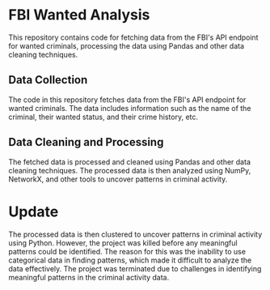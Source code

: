 # FBI Wanted Analysis
This repository contains code for fetching data from the FBI's API endpoint for wanted criminals, processing the data using Pandas and other data cleaning techniques.

## Data Collection
The code in this repository fetches data from the FBI's API endpoint for wanted criminals. The data includes information such as the name of the criminal, their wanted status, and their crime history, etc.

## Data Cleaning and Processing
The fetched data is processed and cleaned using Pandas and other data cleaning techniques. The processed data is then analyzed using NumPy, NetworkX, and other tools to uncover patterns in criminal activity.

# Update
The processed data is then clustered to uncover patterns in criminal activity using Python. However, the project was killed before any meaningful patterns could be identified. The reason for this was the inability to use categorical data in finding patterns, which made it difficult to analyze the data effectively. The project was terminated due to challenges in identifying meaningful patterns in the criminal activity data.
